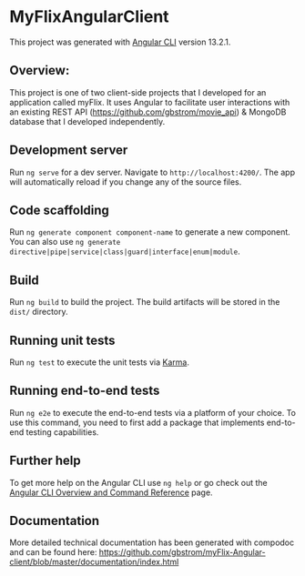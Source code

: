 # MyFlixAngularClient

This project was generated with [Angular CLI](https://github.com/angular/angular-cli) version 13.2.1.

## Overview:

This project is one of two client-side projects that I developed for an application called myFlix. It uses Angular to facilitate user interactions with an existing REST API (https://github.com/gbstrom/movie_api) & MongoDB database that I developed independently.

## Development server

Run `ng serve` for a dev server. Navigate to `http://localhost:4200/`. The app will automatically reload if you change any of the source files.

## Code scaffolding

Run `ng generate component component-name` to generate a new component. You can also use `ng generate directive|pipe|service|class|guard|interface|enum|module`.

## Build

Run `ng build` to build the project. The build artifacts will be stored in the `dist/` directory.

## Running unit tests

Run `ng test` to execute the unit tests via [Karma](https://karma-runner.github.io).

## Running end-to-end tests

Run `ng e2e` to execute the end-to-end tests via a platform of your choice. To use this command, you need to first add a package that implements end-to-end testing capabilities.

## Further help

To get more help on the Angular CLI use `ng help` or go check out the [Angular CLI Overview and Command Reference](https://angular.io/cli) page.

## Documentation

More detailed technical documentation has been generated with compodoc and can be found here:
https://github.com/gbstrom/myFlix-Angular-client/blob/master/documentation/index.html